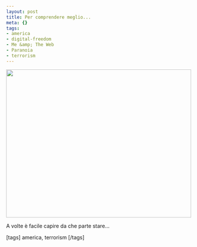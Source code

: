 ```yaml
--- 
layout: post
title: Per comprendere meglio...
meta: {}
tags: 
- america
- digital-freedom
- Me &amp; The Web
- Paranoia
- terrorism
---
```

<img src="http://www.lastknight.com/download//2008/10/patriotism.jpg" alt="" title="patriotism" width="500" height="400" class="aligncenter size-full wp-image-1068" />  
  
A volte è facile capire da che parte stare...  
  
[tags] america, terrorism [/tags] 
